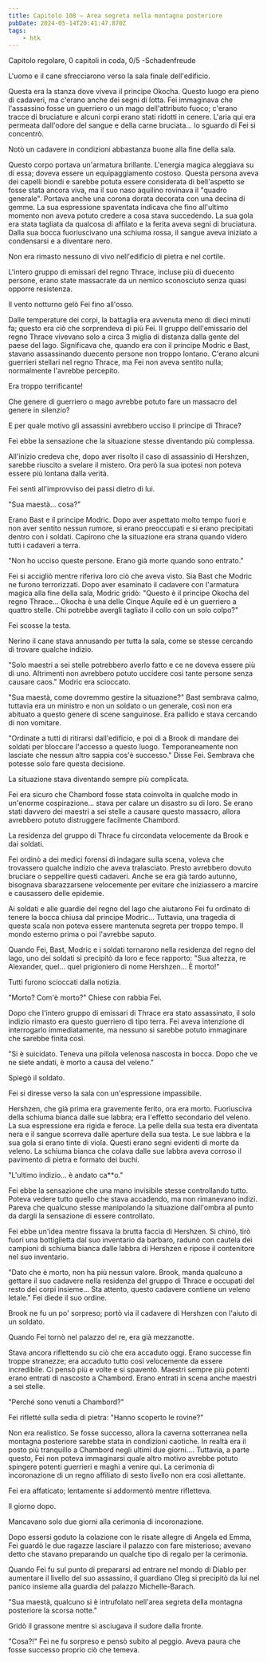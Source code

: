 ```yaml
---
title: Capitolo 108 – Area segreta nella montagna posteriore
pubDate: 2024-05-14T20:41:47.870Z
tags:
    - htk
---
```


Capitolo regolare,
0 capitoli in coda, 0/5
-Schadenfreude

L'uomo e il cane sfrecciarono verso la sala finale dell'edificio.

Questa era la stanza dove viveva il principe Okocha. Questo luogo era pieno di cadaveri, ma c'erano anche dei segni di lotta. Fei immaginava che l'assassino fosse un guerriero o un mago dell'attributo fuoco; c'erano tracce di bruciature e alcuni corpi erano stati ridotti in cenere. L'aria qui era permeata dall'odore del sangue e della carne bruciata... lo sguardo di Fei si concentrò.

Notò un cadavere in condizioni abbastanza buone alla fine della sala.

Questo corpo portava un'armatura brillante. L'energia magica aleggiava su di essa; doveva essere un equipaggiamento costoso. Questa persona aveva dei capelli biondi e sarebbe potuta essere considerata di bell'aspetto se fosse stata ancora viva, ma il suo naso aquilino rovinava il "quadro generale". Portava anche una corona dorata decorata con una decina di gemme. La sua espressione spaventata indicava che fino all'ultimo momento non aveva potuto credere a cosa stava succedendo. La sua gola era stata tagliata da qualcosa di affilato e la ferita aveva segni di bruciatura. Dalla sua bocca fuoriuscivano una schiuma rossa, il sangue aveva iniziato a condensarsi e a diventare nero.

Non era rimasto nessuno di vivo nell'edificio di pietra e nel cortile.

L'intero gruppo di emissari del regno Thrace, incluse più di duecento persone, erano state massacrate da un nemico sconosciuto senza quasi opporre resistenza.

Il vento notturno gelò Fei fino all'osso.

Dalle temperature dei corpi, la battaglia era avvenuta meno di dieci minuti fa; questo era ciò che sorprendeva di più Fei. Il gruppo dell'emissario del regno Thrace vivevano solo a circa 3 miglia di distanza dalla gente del paese del lago. Significava che, quando era con il principe Modric e Bast, stavano assassinando duecento persone non troppo lontano. C'erano alcuni guerrieri stellari nel regno Thrace, ma Fei non aveva sentito nulla; normalmente l'avrebbe percepito.

Era troppo terrificante!

Che genere di guerriero o mago avrebbe potuto fare un massacro del genere in silenzio?

E per quale motivo gli assassini avrebbero ucciso il principe di Thrace?

Fei ebbe la sensazione che la situazione stesse diventando più complessa.

All'inizio credeva che, dopo aver risolto il caso di assassinio di Hershzen, sarebbe riuscito a svelare il mistero. Ora però la sua ipotesi non poteva essere più lontana dalla verità.

Fei sentì all'improvviso dei passi dietro di lui.

"Sua maestà... cosa?"

Erano Bast e il principe Modric. Dopo aver aspettato molto tempo fuori e non aver sentito nessun rumore, si erano preoccupati e si erano precipitati dentro con i soldati. Capirono che la situazione era strana quando videro tutti i cadaveri a terra.

"Non ho ucciso queste persone. Erano già morte quando sono entrato."

Fei si accigliò mentre riferiva loro ciò che aveva visto. Sia Bast che Modric ne furono terrorizzati. Dopo aver esaminato il cadavere con l'armatura magica alla fine della sala, Modric gridò: "Questo è il principe Okocha del regno Thrace... Okocha è una delle Cinque Aquile ed è un guerriero a quattro stelle. Chi potrebbe avergli tagliato il collo con un solo colpo?"

Fei scosse la testa.

Nerino il cane stava annusando per tutta la sala, come se stesse cercando di trovare qualche indizio.

"Solo maestri a sei stelle potrebbero averlo fatto e ce ne doveva essere più di uno. Altrimenti non avrebbero potuto uccidere così tante persone senza causare caos." Modric era scioccato.

"Sua maestà, come dovremmo gestire la situazione?" Bast sembrava calmo, tuttavia era un ministro e non un soldato o un generale, così non era abituato a questo genere di scene sanguinose. Era pallido e stava cercando di non vomitare.

"Ordinate a tutti di ritirarsi dall'edificio, e poi dì a Brook di mandare dei soldati per bloccare l'accesso a questo luogo. Temporaneamente non lasciate che nessun altro sappia cos'è successo." Disse Fei. Sembrava che potesse solo fare questa decisione.

La situazione stava diventando sempre più complicata.

Fei era sicuro che Chambord fosse stata coinvolta in qualche modo in un'enorme cospirazione... stava per calare un disastro su di loro. Se erano stati davvero dei maestri a sei stelle a causare questo massacro, allora avrebbero potuto distruggere facilmente Chambord.

La residenza del gruppo di Thrace fu circondata velocemente da Brook e dai soldati.

Fei ordinò a dei medici forensi di indagare sulla scena, voleva che trovassero qualche indizio che aveva tralasciato. Presto avrebbero dovuto bruciare o seppellire questi cadaveri. Anche se era già tardo autunno, bisognava sbarazzarsene velocemente per evitare che iniziassero a marcire e causassero delle epidemie.

Ai soldati e alle guardie del regno del lago che aiutarono Fei fu ordinato di tenere la bocca chiusa dal principe Modric... Tuttavia, una tragedia di questa scala non poteva essere mantenuta segreta per troppo tempo. Il mondo esterno prima o poi l'avrebbe saputo.

Quando Fei, Bast, Modric e i soldati tornarono nella residenza del regno del lago, uno dei soldati si precipitò da loro e fece rapporto: "Sua altezza, re Alexander, quel... quel prigioniero di nome Hershzen... È morto!"

Tutti furono scioccati dalla notizia.

"Morto? Com'è morto?" Chiese con rabbia Fei.

Dopo che l'intero gruppo di emissari di Thrace era stato assassinato, il solo indizio rimasto era questo guerriero di tipo terra. Fei aveva intenzione di interrogarlo immediatamente, ma nessuno si sarebbe potuto immaginare che sarebbe finita così.

"Si è suicidato. Teneva una pillola velenosa nascosta in bocca. Dopo che ve ne siete andati, è morto a causa del veleno."

Spiegò il soldato.

Fei si diresse verso la sala con un'espressione impassibile.

Hershzen, che già prima era gravemente ferito, ora era morto. Fuoriusciva della schiuma bianca dalle sue labbra; era l'effetto secondario del veleno. La sua espressione era rigida e feroce. La pelle della sua testa era diventata nera e il sangue scorreva dalle aperture della sua testa. Le sue labbra e la sua gola si erano tinte di viola. Questi erano segni evidenti di morte da veleno. La schiuma bianca che colava dalle sue labbra aveva corroso il pavimento di pietra e formato dei buchi.

"L'ultimo indizio... è andato ca**o."

Fei ebbe la sensazione che una mano invisibile stesse controllando tutto. Poteva vedere tutto quello che stava accadendo, ma non rimanevano indizi. Pareva che qualcuno stesse manipolando la situazione dall'ombra al punto da dargli la sensazione di essere controllato.

Fei ebbe un'idea mentre fissava la brutta faccia di Hershzen. Si chinò, tirò fuori una bottiglietta dal suo inventario da barbaro, radunò con cautela dei campioni di schiuma bianca dalle labbra di Hershzen e ripose il contenitore nel suo inventario.

"Dato che è morto, non ha più nessun valore. Brook, manda qualcuno a gettare il suo cadavere nella residenza del gruppo di Thrace e occupati del resto dei corpi insieme... Sta attento, questo cadavere contiene un veleno letale." Fei diede il suo ordine.

Brook ne fu un po' sorpreso; portò via il cadavere di Hershzen con l'aiuto di un soldato.

Quando Fei tornò nel palazzo del re, era già mezzanotte.

Stava ancora riflettendo su ciò che era accaduto oggi. Erano successe fin troppe stranezze; era accaduto tutto così velocemente da essere incredibile. Ci pensò più e volte e si spaventò. Maestri sempre più potenti erano entrati di nascosto a Chambord. Erano entrati in scena anche maestri a sei stelle.

"Perché sono venuti a Chambord?"

Fei rifletté sulla sedia di pietra: "Hanno scoperto le rovine?"

Non era realistico. Se fosse successo, allora la caverna sotterranea nella montagna posteriore sarebbe stata in condizioni caotiche. In realtà era il posto più tranquillo a Chambord negli ultimi due giorni.... Tuttavia, a parte questo, Fei non poteva immaginarsi quale altro motivo avrebbe potuto spingere potenti guerrieri e maghi a venire qui. La cerimonia di incoronazione di un regno affiliato di sesto livello non era così allettante.

Fei era affaticato; lentamente si addormentò mentre rifletteva.

Il giorno dopo.

Mancavano solo due giorni alla cerimonia di incoronazione.

Dopo essersi goduto la colazione con le risate allegre di Angela ed Emma, Fei guardò le due ragazze lasciare il palazzo con fare misterioso; avevano detto che stavano preparando un qualche tipo di regalo per la cerimonia.

Quando Fei fu sul punto di prepararsi ad entrare nel mondo di Diablo per aumentare il livello del suo assassino, il guardiano Oleg si precipitò da lui nel panico insieme alla guardia del palazzo Michelle-Barach.

"Sua maestà, qualcuno si è intrufolato nell'area segreta della montagna posteriore la scorsa notte."

Gridò il grassone mentre si asciugava il sudore dalla fronte.

"Cosa?!" Fei ne fu sorpreso e pensò subito al peggio. Aveva paura che fosse successo proprio ciò che temeva.



